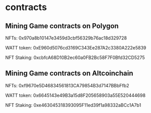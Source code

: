 # contracts

## Mining Game contracts on Polygon 

NFTs: 0x970a8b10147e3459d3cbf56329b76ac18d329728

WATT token: 0xE960d5076cd3169C343Ee287A2c3380A222e5839

NFT Staking: 0xcbfcA68D10B2ec60a0FB2Bc58F7F0Bfd32CD5275

## Mining Game contracts on Altcoinchain

NFTs: 0xf9670e5D46834561813CA79854B3d7147BBbFfb2

WATT token: 0x6645143e49B3a15d8F205658903a55E520444698

NFT Staking: 0xe463045318393095F11ed39f1a98332aBCc1A7b1 
